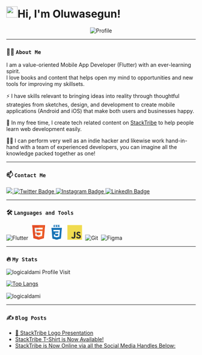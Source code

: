 <div align="left">
<h1>
  <img src="https://media.giphy.com/media/hvRJCLFzcasrR4ia7z/giphy.gif" width="30px" height="30px"/>Hi, I'm Oluwasegun!
</h1>
</div>

<div align="center">
  
  ![Profile](https://github.com/engrshege/engrshege/blob/main/images/logicaldami_mobile_app_developer.gif)

</div>

---

### :man_technologist: `About Me`

I am a value-oriented Mobile App Developer (Flutter) with an ever-learning spirit. <br>
I love books and content that helps open my mind to opportunities and new tools for improving my skillsets. 

:zap: I have skills relevant to bringing ideas into reality through thoughtful strategies from sketches, design, and development to create mobile applications (Android and iOS) that make both users and businesses happy. 

:seedling: In my free time, I create tech related content on <a href="https://Instagram.com/stacktribe">StackTribe</a> to help people learn web development easily.

💪🏽 I can perform very well as an indie hacker and likewise work hand-in-hand with a team of experienced developers, you can imagine all the knowledge packed together as one!

---

### :mailbox: `Contact Me`

<div id="badges" align="left">

  <a href="mailto: logicaldami@gmail.com"> 
    <img src="https://img.shields.io/badge/Gmail-red?style=for-the-badge&logo=gmail&logoColor=white">
  </a>
  <a href="https://twitter.com/logicaldami">
    <img src="https://img.shields.io/badge/Twitter-blue?style=for-the-badge&logo=twitter&logoColor=white" alt="Twitter Badge"/>
  </a>
  <a href="https://instagram.com/logicaldami">
    <img src="https://img.shields.io/badge/Instagram-red?style=for-the-badge&logo=instagram&logoColor=white" alt="Instagram Badge"/>
  </a>
  <a href="https://linkedin.com/in/oluwasegunidowu">
    <img src="https://img.shields.io/badge/LinkedIn-blue?style=for-the-badge&logo=linkedin&logoColor=white" alt="LinkedIn Badge"/>
  </a>

</div>

---

### :hammer_and_wrench: `Languages and Tools`

<div>
  <img src="https://cdn.jsdelivr.net/gh/devicons/devicon@latest/icons/flutter/flutter-original.svg" title="Flutter" alt="Flutter" width="40" height="40"/>&nbsp;
  <img src="https://github.com/devicons/devicon/blob/master/icons/html5/html5-original.svg" title="HTML5" alt="HTML" width="40" height="40"/>&nbsp;
  <img src="https://github.com/devicons/devicon/blob/master/icons/css3/css3-plain-wordmark.svg"  title="CSS3" alt="CSS" width="40" height="40"/>&nbsp;
  <img src="https://github.com/devicons/devicon/blob/master/icons/javascript/javascript-original.svg" title="JavaScript" alt="JavaScript" width="40" height="40"/>&nbsp;
  <img src="https://cdn.jsdelivr.net/gh/devicons/devicon@latest/icons/git/git-plain-wordmark.svg" title="Git" alt="Git" width="40" height="40"/>&nbsp;
  <img src="https://cdn.jsdelivr.net/gh/devicons/devicon@latest/icons/figma/figma-original.svg" title="Figma" alt="Figma" width="40" height="40"/>
</div>

---

### :fire: `My Stats`

<div align="left">

<img src="https://komarev.com/ghpvc/?username=logicaldami&style=flat-square&color=blue" alt="logicaldami Profile Visit"/>

[![Top Langs](https://github-readme-stats.vercel.app/api/top-langs/?username=logicaldami&layout=compact&theme=vision-friendly-dark)](https://github.com/anuraghazra/github-readme-stats)

<p><img align="center" src="https://github-readme-stats.vercel.app/api?username=logicaldami&show_icons=true&locale=en&theme=vision-friendly-dark" alt="logicaldami" width="410"/></p>

</div>

---

### :writing_hand: `Blog Posts`

<!-- BLOG-POST-LIST:START -->
- [🚩 StackTribe Logo Presentation](https://dev.to/engrshege/stacktribe-logo-presentation-5hfe)
- [StackTribe T-Shirt is Now Available!](https://dev.to/engrshege/stacktribe-t-shirt-is-now-available-5378)
- [StackTribe is Now Online via all the Social Media Handles Below:](https://dev.to/engrshege/stacktribe-is-now-online-via-all-the-social-media-handles-below-oh8)
<!-- BLOG-POST-LIST:END -->

